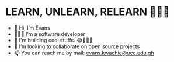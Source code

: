 # LEARN, UNLEARN, RELEARN 👨🏽‍💻
- 👋 Hi, I’m Evans
- 👨🏽‍💻 I’m a software developer
- 🌱 I'm building cool stuffs. 😂👨🏽‍💻
- 👀 I’m looking to collaborate on open source projects
- 📫 You can reach me by mail: evans.kwachie@ucc.edu.gh

<!---
ekwachie/ekwachie is a ✨ special ✨ repository because its `README.md` (this file) appears on your GitHub profile.
You can click the Preview link to take a look at your changes.
--->
